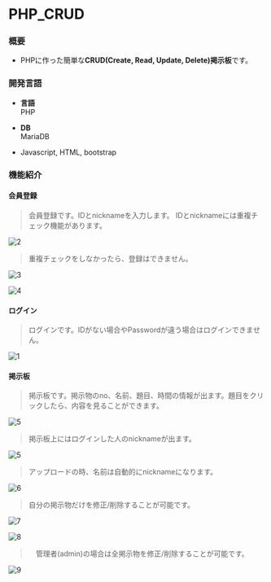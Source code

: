# PHP_CRUD

### 概要
* PHPに作った簡単な**CRUD(Create, Read, Update, Delete)掲示板**です。

### 開発言語
* **言語** <br>
PHP

* **DB** <br>
MariaDB

* Javascript, HTML, bootstrap

### 機能紹介
#### 会員登録
> 会員登録です。IDとnicknameを入力します。
> IDとnicknameには重複チェック機能があります。

![2](https://user-images.githubusercontent.com/43987455/48406965-1e499d00-e779-11e8-893b-a14ff2af710d.JPG)

> 重複チェックをしなかったら、登録はできません。

![3](https://user-images.githubusercontent.com/43987455/48407616-98c6ec80-e77a-11e8-9332-7075655e1202.JPG)

![4](https://user-images.githubusercontent.com/43987455/48407623-9c5a7380-e77a-11e8-98d4-501cd15785ef.JPG)

#### ログイン
> ログインです。IDがない場合やPasswordが違う場合はログインできません。

![1](https://user-images.githubusercontent.com/43987455/48407976-797c8f00-e77b-11e8-818c-ec546fe59fea.JPG)

#### 掲示板
> 掲示板です。掲示物のno、名前、題目、時間の情報が出ます。題目をクリックしたら、内容を見ることができます。

![5](https://user-images.githubusercontent.com/43987455/48408228-27883900-e77c-11e8-8e59-880c006f03ed.JPG)

> 掲示板上にはログインした人のnicknameが出ます。

![5](https://user-images.githubusercontent.com/43987455/48408272-4b4b7f00-e77c-11e8-8c47-a104f195b5d4.JPG)

> アップロードの時、名前は自動的にnicknameになります。

![6](https://user-images.githubusercontent.com/43987455/48408398-94033800-e77c-11e8-8263-8879fb9407c5.JPG)

> 自分の掲示物だけを修正/削除することが可能です。

![7](https://user-images.githubusercontent.com/43987455/48409096-52738c80-e77e-11e8-92ae-4e76a8da265b.JPG)

![8](https://user-images.githubusercontent.com/43987455/48409097-52738c80-e77e-11e8-83a7-55b5ce2355b6.JPG)

>　管理者(admin)の場合は全掲示物を修正/削除することが可能です。

![9](https://user-images.githubusercontent.com/43987455/48409293-c3b33f80-e77e-11e8-8e1e-5b0a2baa39a5.JPG)



